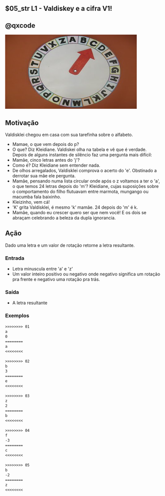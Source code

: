 ## $05_str L1 - Valdiskey e a cifra V1!
## @qxcode

![](__capa.jpg)

## Motivação

Valdisklei chegou em casa com sua tarefinha sobre o alfabeto.

* Mamae, o que vem depois do p?
* O que? Diz Kleidiane. Valdiskei olha na tabela e vê que é verdade. Depois de alguns instantes de silêncio faz uma pergunta mais difícil:
* Mamãe, cinco letras antes do 'j'?
* Como é? Diz Kleidiane sem entender nada.
* De olhos arregalados, Valdisklei comprova o acerto do 'e'. Obstinado a derrotar sua mãe ele pergunta.
* Mamãe, pensando numa lista circular onde após o z voltamos a ter o 'a', o que temos 24 letras depois do 'm'? Kleidiane, cujas suposições sobre o comportamento do filho flutuavam entre marmota, mungango ou macumba fala baixinho.
* Kleizinho, vem cá!
* 'K' grita Valdisklei, é mesmo 'k' mamãe. 24 depois do 'm' é k.
* Mamãe, quando eu crescer quero ser que nem você! E os dois se abraçam celebrando a beleza da dupla ignorancia.

## Ação

Dado uma letra e um valor de rotação retorne a letra resultante.

### Entrada

* Letra minuscula entre 'a' e 'z'
* Um valor inteiro positivo ou negativo onde negativo significa um rotação pra frente e negativo uma rotação pra trás.

### Saída

* A letra resultante

### Exemplos

```
>>>>>>>> 01
a
0
========
a
<<<<<<<<

>>>>>>>> 02
b
3
========
e
<<<<<<<<

>>>>>>>> 03
z
2
========
b
<<<<<<<<

>>>>>>>> 04
f
-3
========
c
<<<<<<<<

>>>>>>>> 05
b
-2
========
z
<<<<<<<<
```

#
